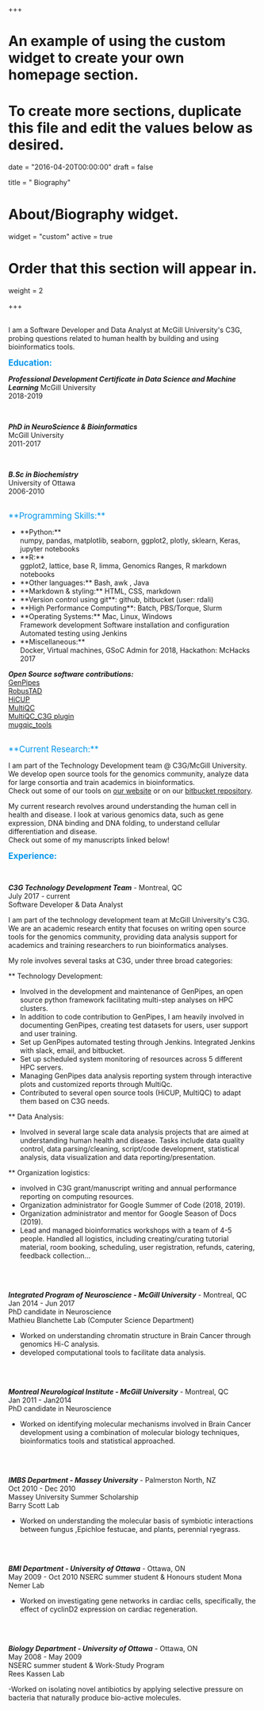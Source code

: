 +++
# An example of using the custom widget to create your own homepage section.
# To create more sections, duplicate this file and edit the values below as desired.

date = "2016-04-20T00:00:00"
draft = false

title = " Biography"

# About/Biography widget.
widget = "custom"
active = true


# Order that this section will appear in.
weight = 2


+++
 <br/>
 <br/>
  
 I am a Software Developer and Data Analyst at McGill University's C3G, probing questions related to human health by building and using bioinformatics tools.
  
<span style="font-size:larger; color:#0095eb">**Education:**</span> 

*__Professional Development Certificate in Data Science and Machine Learning__*
McGill University  
2018-2019 

<br/>

*__PhD in NeuroScience & Bioinformatics__*  
McGill University  
2011-2017  
 
 <br/>
 
 *__B.Sc in Biochemistry__*   
 University of Ottawa  
 2006-2010  

 <br/>
<span style="
 li:before {
  content: "+";
}">
<span style="font-size:larger; color:#0095eb">**Programming Skills:**</span>   
<ul>
<li>**Python:**  </li>
numpy, pandas, matplotlib, seaborn, ggplot2, plotly, sklearn, Keras, jupyter notebooks  
<li>**R:**  </li>
ggplot2, lattice, base R, limma, Genomics Ranges, R markdown notebooks  
<li>**Other languages:** Bash, awk , Java     </li>
<li>**Markdown & styling:** HTML, CSS, markdown  </li>
<li>**Version control using git**: github, bitbucket (user: rdali)  </li>
<li>**High Performance Computing**: Batch, PBS/Torque, Slurm  </li>
<li>**Operating Systems:** Mac, Linux, Windows  </li>
Framework development 
Software installation and configuration
Automated testing using Jenkins
<li>**Miscellaneous:**  </li>
Docker, Virtual machines, GSoC Admin for 2018, Hackathon: McHacks 2017  
 <br/>
</ul>
</span>   

 
*__Open Source software contributions:__*   
[GenPipes](https://bitbucket.org/mugqic/genpipes/src/master/)    
[RobusTAD](https://github.com/rdali/RobusTAD)    
[HiCUP](https://www.bioinformatics.babraham.ac.uk/projects/hicup/)  
[MultiQC](https://github.com/ewels/MultiQC)    
[MultiQC_C3G plugin](https://bitbucket.org/mugqic/multiqc_c3g/src/master/)    
[mugqic_tools](https://bitbucket.org/mugqic/mugqic_tools/src)    


 <br/>
<span style="font-size:larger; color:#0095eb">**Current Research:**</span>   

I am part of the Technology Development team @ C3G/McGill University.   
We develop open source tools for the genomics community, analyze data for large consortia and train academics in bioinformatics.  
Check out some of our tools on [our website](http://www.computationalgenomics.ca/) or on our [bitbucket repository](https://bitbucket.org/account/user/mugqic/projects/PROJ).  


My current research revolves around understanding the human cell in health and disease. I look at various genomics data, such as gene expression, DNA binding and DNA folding, to understand cellular differentiation and disease.  
Check out some of my manuscripts linked below!


<span style="font-size:larger; color:#0095eb">**Experience:**</span>   

<br/>

 *__C3G Technology Development Team__* - Montreal, QC   
July 2017 - current    
Software Developer & Data Analyst 

I am part of the technology development team at McGill University's C3G. We are an academic research entity that focuses on writing open source tools for the genomics community, providing data analysis support for academics and training researchers to run bioinformatics analyses.

My role involves several tasks at C3G, under three broad categories:

** Technology Development:

- Involved in the development and maintenance of GenPipes, an open source python framework facilitating multi-step analyses on HPC clusters.
- In addition to code contribution to GenPipes, I am heavily involved in documenting GenPipes, creating test datasets for users, user support and user training.
- Set up GenPipes automated testing through Jenkins. Integrated Jenkins with slack, email, and bitbucket.
- Set up scheduled system monitoring of resources across 5 different HPC servers.
- Managing GenPipes data analysis reporting system through interactive plots and customized reports through MultiQc.
- Contributed to several open source tools (HiCUP, MultiQC) to adapt them based on C3G needs.


** Data Analysis:

- Involved in several large scale data analysis projects that are aimed at understanding human health and disease. Tasks include data quality control, data parsing/cleaning, script/code development, statistical analysis, data visualization and data reporting/presentation.

** Organization logistics:

- involved in C3G grant/manuscript writing and annual performance reporting on computing resources.
- Organization administrator for Google Summer of Code (2018, 2019).
- Organization administrator and mentor for Google Season of Docs (2019).
- Lead and managed bioinformatics workshops with a team of 4-5 people. Handled all logistics, including creating/curating tutorial material, room booking, scheduling, user registration, refunds, catering, feedback collection...

<br/>
<br/>

*__Integrated Program of Neuroscience - McGill University__* - Montreal, QC    
Jan 2014 - Jun 2017   
PhD candidate in Neuroscience  
Mathieu Blanchette Lab  (Computer Science Department)

- Worked on understanding chromatin structure in Brain Cancer through genomics Hi-C analysis. 
- developed computational tools to facilitate data analysis.

<br/>
<br/>

*__Montreal Neurological Institute - McGill University__*  - Montreal, QC   
Jan 2011 - Jan2014    
PhD candidate in Neuroscience  

- Worked on identifying molecular mechanisms involved in Brain Cancer development using a combination of molecular biology techniques, bioinformatics tools and statistical approached.

<br/>
<br/>

*__IMBS Department - Massey University__*  - Palmerston North, NZ    
Oct 2010 - Dec 2010      
Massey University Summer Scholarship  
Barry Scott Lab    

- Worked on understanding the molecular basis of symbiotic interactions between fungus ,Epichloe festucae, and plants, perennial ryegrass. 

<br/>
<br/>

*__BMI Department - University of Ottawa__* - Ottawa, ON  
May 2009 - Oct 2010
NSERC summer student & Honours student
Mona Nemer Lab  

- Worked on investigating gene networks in cardiac cells, specifically, the effect of cyclinD2 expression on cardiac regeneration.  

<br/>
<br/>

*__Biology Department - University of Ottawa__* - Ottawa, ON  
May 2008 - May 2009   
 NSERC summer student & Work-Study Program  
 Rees Kassen Lab  

 -Worked on isolating novel antibiotics by applying selective pressure on bacteria that naturally produce bio-active molecules.
 
 <br/>
 <br/>
 
 



